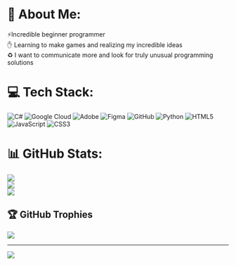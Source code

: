 # 💫 About Me:
⚡Incredible beginner programmer<br>✋ Learning to make games and realizing my incredible ideas<br>♻ I want to communicate more and look for truly unusual programming solutions<br>


# 💻 Tech Stack:
![C#](https://img.shields.io/badge/c%23-%23239120.svg?style=for-the-badge&logo=csharp&logoColor=white) ![Google Cloud](https://img.shields.io/badge/GoogleCloud-%234285F4.svg?style=for-the-badge&logo=google-cloud&logoColor=white) ![Adobe](https://img.shields.io/badge/adobe-%23FF0000.svg?style=for-the-badge&logo=adobe&logoColor=white) ![Figma](https://img.shields.io/badge/figma-%23F24E1E.svg?style=for-the-badge&logo=figma&logoColor=white) ![GitHub](https://img.shields.io/badge/github-%23121011.svg?style=for-the-badge&logo=github&logoColor=white) ![Python](https://img.shields.io/badge/python-3670A0?style=for-the-badge&logo=python&logoColor=ffdd54) ![HTML5](https://img.shields.io/badge/html5-%23E34F26.svg?style=for-the-badge&logo=html5&logoColor=white) ![JavaScript](https://img.shields.io/badge/javascript-%23323330.svg?style=for-the-badge&logo=javascript&logoColor=%23F7DF1E) ![CSS3](https://img.shields.io/badge/css3-%231572B6.svg?style=for-the-badge&logo=css3&logoColor=white)
# 📊 GitHub Stats:
![](https://github-readme-stats.vercel.app/api?username=DarkLordqwe&theme=dark&hide_border=false&include_all_commits=true&count_private=true)<br/>
![](https://github-readme-streak-stats.herokuapp.com/?user=DarkLordqwe&theme=dark&hide_border=false)<br/>
![](https://github-readme-stats.vercel.app/api/top-langs/?username=DarkLordqwe&theme=dark&hide_border=false&include_all_commits=true&count_private=true&layout=compact)

## 🏆 GitHub Trophies
![](https://github-profile-trophy.vercel.app/?username=DarkLordqwe&theme=radical&no-frame=false&no-bg=false&margin-w=4)

---
[![](https://visitcount.itsvg.in/api?id=DarkLordqwe&icon=0&color=0)](https://visitcount.itsvg.in)

<!-- Proudly created with GPRM ( https://gprm.itsvg.in ) -->
